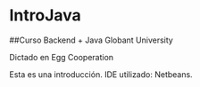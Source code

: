 # IntroJava

##Curso Backend + Java Globant University

Dictado en Egg Cooperation

Esta es una introducción. IDE utilizado: Netbeans.
